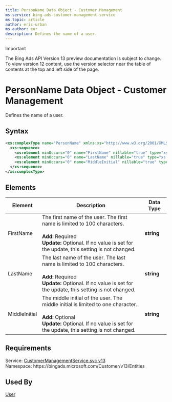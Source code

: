 ```yaml
---
title: PersonName Data Object - Customer Management
ms.service: bing-ads-customer-management-service
ms.topic: article
author: eric-urban
ms.author: eur
description: Defines the name of a user.
---
```

> [!IMPORTANT]
> The Bing Ads API Version 13 preview documentation is subject to change. To view version 12 content, use the version selector near the table of contents at the top and left side of the page.

# PersonName Data Object - Customer Management
Defines the name of a user.

## Syntax
```xml
<xs:complexType name="PersonName" xmlns:xs="http://www.w3.org/2001/XMLSchema">
  <xs:sequence>
    <xs:element minOccurs="0" name="FirstName" nillable="true" type="xs:string" />
    <xs:element minOccurs="0" name="LastName" nillable="true" type="xs:string" />
    <xs:element minOccurs="0" name="MiddleInitial" nillable="true" type="xs:string" />
  </xs:sequence>
</xs:complexType>
```

## <a name="elements"></a>Elements

|Element|Description|Data Type|
|-----------|---------------|-------------|
|<a name="firstname"></a>FirstName|The first name of the user. The first name is limited to 100 characters.<br/><br/>**Add:** Required<br/>**Update:** Optional. If no value is set for the update, this setting is not changed.|**string**|
|<a name="lastname"></a>LastName|The last name of the user. The last name is limited to 100 characters.<br/><br/>**Add:** Required<br/>**Update:** Optional. If no value is set for the update, this setting is not changed.|**string**|
|<a name="middleinitial"></a>MiddleInitial|The middle initial of the user. The middle initial is limited to one character.<br/><br/>**Add:** Optional<br/>**Update:** Optional. If no value is set for the update, this setting is not changed.|**string**|

## Requirements
Service: [CustomerManagementService.svc v13](https://clientcenter.api.bingads.microsoft.com/Api/CustomerManagement/v13/CustomerManagementService.svc)  
Namespace: https\://bingads.microsoft.com/Customer/v13/Entities  

## Used By
[User](user.md)  
